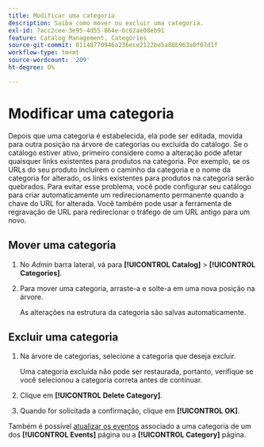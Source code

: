 ```yaml
---
title: Modificar uma categoria
description: Saiba como mover ou excluir uma categoria.
exl-id: 7acc2cee-3e95-4d55-864e-6c62ae08eb91
feature: Catalog Management, Categories
source-git-commit: 01148770946a236ece2122be5a88b963a0f07d1f
workflow-type: tm+mt
source-wordcount: '209'
ht-degree: 0%

---
```


# Modificar uma categoria

Depois que uma categoria é estabelecida, ela pode ser editada, movida para outra posição na árvore de categorias ou excluída do catálogo. Se o catálogo estiver ativo, primeiro considere como a alteração pode afetar quaisquer links existentes para produtos na categoria. Por exemplo, se os URLs do seu produto incluírem o caminho da categoria e o nome da categoria for alterado, os links existentes para produtos na categoria serão quebrados. Para evitar esse problema, você pode configurar seu catálogo para criar automaticamente um redirecionamento permanente quando a chave do URL for alterada. Você também pode usar a ferramenta de regravação de URL para redirecionar o tráfego de um URL antigo para um novo.

## Mover uma categoria

1. No _Admin_ barra lateral, vá para **[!UICONTROL Catalog]** > **[!UICONTROL Categories]**.

1. Para mover uma categoria, arraste-a e solte-a em uma nova posição na árvore.

   As alterações na estrutura da categoria são salvas automaticamente.

## Excluir uma categoria

1. Na árvore de categorias, selecione a categoria que deseja excluir.

   Uma categoria excluída não pode ser restaurada, portanto, verifique se você selecionou a categoria correta antes de continuar.

1. Clique em **[!UICONTROL Delete Category]**.

1. Quando for solicitada a confirmação, clique em **[!UICONTROL OK]**.

Também é possível [atualizar os eventos](../merchandising-promotions/event-create.md#create-and-update-events) associado a uma categoria de um dos **[!UICONTROL Events]** página ou a **[!UICONTROL Category]** página.
